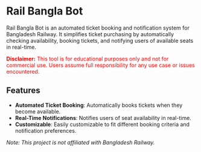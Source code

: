 # Rail Bangla Bot

Rail Bangla Bot is an automated ticket booking and notification system for Bangladesh Railway. It simplifies ticket purchasing by automatically checking availability, booking tickets, and notifying users of available seats in real-time.

<p style="color:red;"><strong>Disclaimer:</strong> This tool is for educational purposes only and not for commercial use. Users assume full responsibility for any use case or issues encountered.</p>

## Features
- **Automated Ticket Booking**: Automatically books tickets when they become available.
- **Real-Time Notifications**: Notifies users of seat availability in real-time.
- **Customizable**: Easily customizable to fit different booking criteria and notification preferences.


*Note: This project is not affiliated with Bangladesh Railway.*